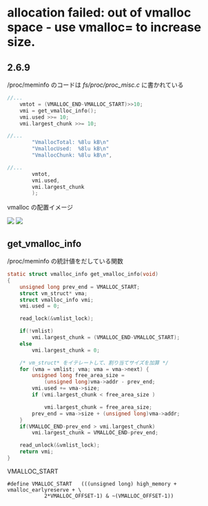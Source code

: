 # allocation failed: out of vmalloc space - use vmalloc=<size> to increase size.

## 2.6.9

/proc/meminfo のコードは _fs/proc/proc_misc.c_ に書かれている

```c
//...
	vmtot = (VMALLOC_END-VMALLOC_START)>>10;
	vmi = get_vmalloc_info();
	vmi.used >>= 10;
	vmi.largest_chunk >>= 10;

//...    
		"VmallocTotal: %8lu kB\n"
		"VmallocUsed:  %8lu kB\n"
		"VmallocChunk: %8lu kB\n",

//...        
		vmtot,
		vmi.used,
		vmi.largest_chunk
		);
```

vmalloc の配置イメージ

![](http://www.csn.ul.ie/~mel/projects/vm/guide/text/graphs/vmalloc_address.png)
![](http://img.my.csdn.net/uploads/201105/8/0_1304840785zUQS.gif)

## get_vmalloc_info

/proc/meminfo の統計値をだしている関数

```c
static struct vmalloc_info get_vmalloc_info(void)
{
	unsigned long prev_end = VMALLOC_START;
	struct vm_struct* vma;
	struct vmalloc_info vmi;
	vmi.used = 0;

	read_lock(&vmlist_lock);

	if(!vmlist)
		vmi.largest_chunk = (VMALLOC_END-VMALLOC_START);
	else
		vmi.largest_chunk = 0;

    /* vm_struct* をイテレートして、割り当てサイズを加算 */
	for (vma = vmlist; vma; vma = vma->next) {
		unsigned long free_area_size =
			(unsigned long)vma->addr - prev_end;
		vmi.used += vma->size;
		if (vmi.largest_chunk < free_area_size )

			vmi.largest_chunk = free_area_size;
		prev_end = vma->size + (unsigned long)vma->addr;
	}
	if(VMALLOC_END-prev_end > vmi.largest_chunk)
		vmi.largest_chunk = VMALLOC_END-prev_end;

	read_unlock(&vmlist_lock);
	return vmi;
}
```

VMALLOC_START

```
#define VMALLOC_START	(((unsigned long) high_memory + vmalloc_earlyreserve + \
			2*VMALLOC_OFFSET-1) & ~(VMALLOC_OFFSET-1))
```